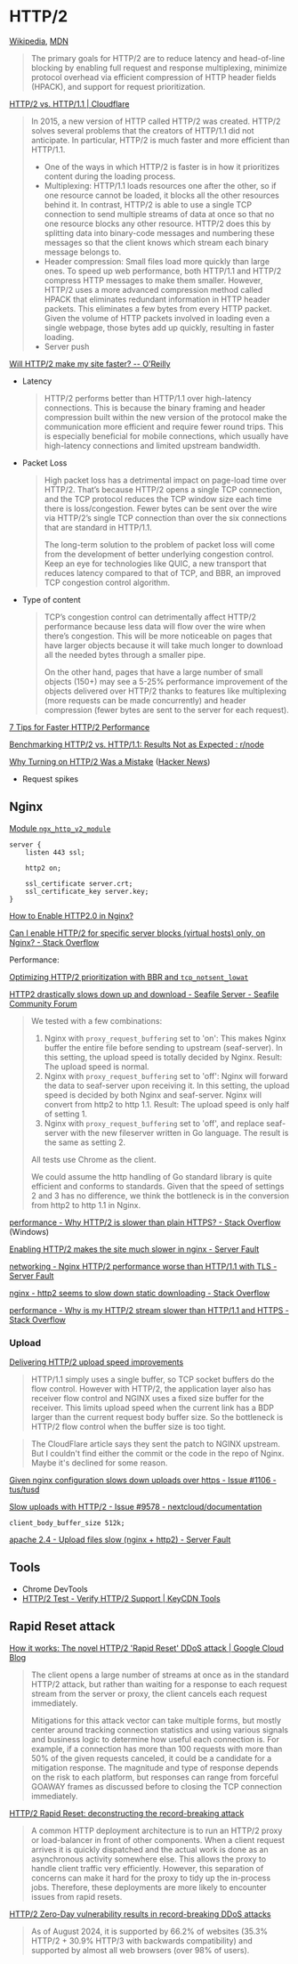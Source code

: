 # HTTP/2
[Wikipedia](https://en.wikipedia.org/wiki/HTTP/2), [MDN](https://developer.mozilla.org/en-US/docs/Glossary/HTTP_2)

> The primary goals for HTTP/2 are to reduce latency and head-of-line blocking by enabling full request and response multiplexing, minimize protocol overhead via efficient compression of HTTP header fields (HPACK), and support for request prioritization.

[HTTP/2 vs. HTTP/1.1 | Cloudflare](https://www.cloudflare.com/learning/performance/http2-vs-http1.1/)
> In 2015, a new version of HTTP called HTTP/2 was created. HTTP/2 solves several problems that the creators of HTTP/1.1 did not anticipate. In particular, HTTP/2 is much faster and more efficient than HTTP/1.1.
> - One of the ways in which HTTP/2 is faster is in how it prioritizes content during the loading process.
> - Multiplexing: HTTP/1.1 loads resources one after the other, so if one resource cannot be loaded, it blocks all the other resources behind it. In contrast, HTTP/2 is able to use a single TCP connection to send multiple streams of data at once so that no one resource blocks any other resource. HTTP/2 does this by splitting data into binary-code messages and numbering these messages so that the client knows which stream each binary message belongs to.
> - Header compression: Small files load more quickly than large ones. To speed up web performance, both HTTP/1.1 and HTTP/2 compress HTTP messages to make them smaller. However, HTTP/2 uses a more advanced compression method called HPACK that eliminates redundant information in HTTP header packets. This eliminates a few bytes from every HTTP packet. Given the volume of HTTP packets involved in loading even a single webpage, those bytes add up quickly, resulting in faster loading.
> - Server push

[Will HTTP/2 make my site faster? -- O'Reilly](https://www.oreilly.com/content/will-http2-make-my-site-faster/)
- Latency
  
  > HTTP/2 performs better than HTTP/1.1 over high-latency connections. This is because the binary framing and header compression built within the new version of the protocol make the communication more efficient and require fewer round trips. This is especially beneficial for mobile connections, which usually have high-latency connections and limited upstream bandwidth.

- Packet Loss
  
  > High packet loss has a detrimental impact on page-load time over HTTP/2. That’s because HTTP/2 opens a single TCP connection, and the TCP protocol reduces the TCP window size each time there is loss/congestion. Fewer bytes can be sent over the wire via HTTP/2’s single TCP connection than over the six connections that are standard in HTTP/1.1.
  > 
  > The long-term solution to the problem of packet loss will come from the development of better underlying congestion control. Keep an eye for technologies like QUIC, a new transport that reduces latency compared to that of TCP, and BBR, an improved TCP congestion control algorithm.

- Type of content

  > TCP’s congestion control can detrimentally affect HTTP/2 performance because less data will flow over the wire when there’s congestion. This will be more noticeable on pages that have larger objects because it will take much longer to download all the needed bytes through a smaller pipe.
  > 
  > On the other hand, pages that have a large number of small objects (150+) may see a 5-25% performance improvement of the objects delivered over HTTP/2 thanks to features like multiplexing (more requests can be made concurrently) and header compression (fewer bytes are sent to the server for each request).

[7 Tips for Faster HTTP/2 Performance](https://www.f5.com/company/blog/nginx/7-tips-for-faster-http2-performance)

[Benchmarking HTTP/2 vs. HTTP/1.1: Results Not as Expected : r/node](https://www.reddit.com/r/node/comments/1cemrgp/benchmarking_http2_vs_http11_results_not_as/)

[Why Turning on HTTP/2 Was a Mistake](https://lucid.co/techblog/2019/04/10/why-turning-on-http2-was-a-mistake) ([Hacker News](https://news.ycombinator.com/item?id=19720962))
- Request spikes

## Nginx
[Module `ngx_http_v2_module`](https://nginx.org/en/docs/http/ngx_http_v2_module.html)
```nginx
server {
    listen 443 ssl;

    http2 on;

    ssl_certificate server.crt;
    ssl_certificate_key server.key;
}
```
[How to Enable HTTP2.0 in Nginx?](https://www.tutorialspoint.com/how-to-enable-http2-0-in-nginx)

[Can I enable HTTP/2 for specific server blocks (virtual hosts) only, on Nginx? - Stack Overflow](https://stackoverflow.com/questions/40987592/can-i-enable-http-2-for-specific-server-blocks-virtual-hosts-only-on-nginx)

Performance:

[Optimizing HTTP/2 prioritization with BBR and `tcp_notsent_lowat`](https://blog.cloudflare.com/http-2-prioritization-with-nginx/)

[HTTP2 drastically slows down up and download - Seafile Server - Seafile Community Forum](https://forum.seafile.com/t/http2-drastically-slows-down-up-and-download/15472)
> We tested with a few combinations:
> 
> 1. Nginx with `proxy_request_buffering` set to 'on': This makes Nginx buffer the entire file before sending to upstream (seaf-server). In this setting, the upload speed is totally decided by Nginx. Result: The upload speed is normal.
> 2. Nginx with `proxy_request_buffering` set to 'off': Nginx will forward the data to seaf-server upon receiving it. In this setting, the upload speed is decided by both Nginx and seaf-server. Nginx will convert from http2 to http 1.1. Result: The upload speed is only half of setting 1.
> 3. Nginx with `proxy_request_buffering` set to 'off', and replace seaf-server with the new fileserver written in Go language. The result is the same as setting 2.
> 
> All tests use Chrome as the client.
> 
> We could assume the http handling of Go standard library is quite efficient and conforms to standards. Given that the speed of settings 2 and 3 has no difference, we think the bottleneck is in the conversion from http2 to http 1.1 in Nginx.

[performance - Why HTTP/2 is slower than plain HTTPS? - Stack Overflow](https://stackoverflow.com/questions/33658302/why-http-2-is-slower-than-plain-https) (Windows)

[Enabling HTTP/2 makes the site much slower in nginx - Server Fault](https://serverfault.com/questions/979694/enabling-http-2-makes-the-site-much-slower-in-nginx)

[networking - Nginx HTTP/2 performance worse than HTTP/1.1 with TLS - Server Fault](https://serverfault.com/questions/806904/nginx-http-2-performance-worse-than-http-1-1-with-tls)

[nginx - http2 seems to slow down static downloading - Stack Overflow](https://stackoverflow.com/questions/70721439/http2-seems-to-slow-down-static-downloading)

[performance - Why is my HTTP/2 stream slower than HTTP/1.1 and HTTPS - Stack Overflow](https://stackoverflow.com/questions/42421615/why-is-my-http-2-stream-slower-than-http-1-1-and-https)

### Upload
[Delivering HTTP/2 upload speed improvements](https://blog.cloudflare.com/delivering-http-2-upload-speed-improvements/)
> HTTP/1.1 simply uses a single buffer, so TCP socket buffers do the flow control. However with HTTP/2, the application layer also has receiver flow control and NGINX uses a fixed size buffer for the receiver. This limits upload speed when the current link has a BDP larger than the current request body buffer size. So the bottleneck is HTTP/2 flow control when the buffer size is too tight.

> The CloudFlare article says they sent the patch to NGINX upstream. But I couldn't find either the commit or the code in the repo of Nginx. Maybe it's declined for some reason.

[Given nginx configuration slows down uploads over https - Issue #1106 - tus/tusd](https://github.com/tus/tusd/issues/1106)

[Slow uploads with HTTP/2 - Issue #9578 - nextcloud/documentation](https://github.com/nextcloud/documentation/issues/9578)
```nginx
client_body_buffer_size 512k;
```

[apache 2.4 - Upload files slow (nginx + http2) - Server Fault](https://serverfault.com/questions/1051387/upload-files-slow-nginx-http2)

## Tools
- Chrome DevTools
- [HTTP/2 Test - Verify HTTP/2 Support | KeyCDN Tools](https://tools.keycdn.com/http2-test)

## Rapid Reset attack
[How it works: The novel HTTP/2 'Rapid Reset' DDoS attack | Google Cloud Blog](https://cloud.google.com/blog/products/identity-security/how-it-works-the-novel-http2-rapid-reset-ddos-attack)
> The client opens a large number of streams at once as in the standard HTTP/2 attack, but rather than waiting for a response to each request stream from the server or proxy, the client cancels each request immediately.
> 
> Mitigations for this attack vector can take multiple forms, but mostly center around tracking connection statistics and using various signals and business logic to determine how useful each connection is. For example, if a connection has more than 100 requests with more than 50% of the given requests canceled, it could be a candidate for a mitigation response. The magnitude and type of response depends on the risk to each platform, but responses can range from forceful GOAWAY frames as discussed before to closing the TCP connection immediately.

[HTTP/2 Rapid Reset: deconstructing the record-breaking attack](https://blog.cloudflare.com/technical-breakdown-http2-rapid-reset-ddos-attack/)
> A common HTTP deployment architecture is to run an HTTP/2 proxy or load-balancer in front of other components. When a client request arrives it is quickly dispatched and the actual work is done as an asynchronous activity somewhere else. This allows the proxy to handle client traffic very efficiently. However, this separation of concerns can make it hard for the proxy to tidy up the in-process jobs. Therefore, these deployments are more likely to encounter issues from rapid resets.

[HTTP/2 Zero-Day vulnerability results in record-breaking DDoS attacks](https://blog.cloudflare.com/zero-day-rapid-reset-http2-record-breaking-ddos-attack/)
> As of August 2024, it is supported by 66.2% of websites (35.3% HTTP/2 + 30.9% HTTP/3 with backwards compatibility) and supported by almost all web browsers (over 98% of users).